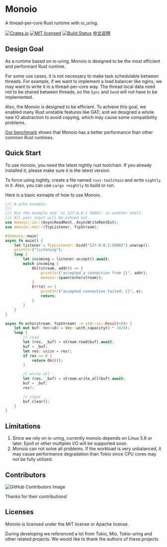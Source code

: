 # Monoio
A thread-per-core Rust runtime with io_uring.

[![Crates.io][crates-badge]][crates-url]
[![MIT licensed][mit-badge]][mit-url]
[![Build Status][actions-badge]][actions-url]
[中文说明][zh-readme-url]

[crates-badge]: https://img.shields.io/crates/v/monoio.svg
[crates-url]: https://crates.io/crates/monoio
[mit-badge]: https://img.shields.io/badge/license-MIT-blue.svg
[mit-url]: LICENSE-MIT
[actions-badge]: https://github.com/bytedance/monoio/actions/workflows/ci.yml/badge.svg
[actions-url]: https://github.com/bytedance/monoio/actions
[zh-readme-url]: README-zh.md

## Design Goal
As a runtime based on io-uring, Monoio is designed to be the most efficient and performant Rust runtime.

For some use cases, it is not necessary to make task schedulable between threads. For example, if we want to implement a load balancer like nginx, we may want to write it in a thread-per-core way. The thread local data need not to be shared between threads, so the `Sync` and `Send` will not have to be implemented.

Also, the Monoio is designed to be efficient. To achieve this goal, we enabled many Rust unstable features like GAT; and we designed a whole new IO abstraction to avoid copying, which may cause some compatibility problems.

[Our benchmark](docs/en/benchmark.md) shows that Monoio has a better performance than other common Rust runtimes.

## Quick Start
To use monoio, you need the latest nightly rust toolchain. If you already installed it, please make sure it is the latest version.

To force using nightly, create a file named `rust-toolchain` and write `nightly` in it. Also, you can use `cargo +nightly` to build or run.

Here is a basic exmaple of how to use Monoio.

```rust
/// A echo example.
///
/// Run the example and `nc 127.0.0.1 50002` in another shell.
/// All your input will be echoed out.
use monoio::io::{AsyncReadRent, AsyncWriteRentExt};
use monoio::net::{TcpListener, TcpStream};

#[monoio::main]
async fn main() {
    let listener = TcpListener::bind("127.0.0.1:50002").unwrap();
    println!("listening");
    loop {
        let incoming = listener.accept().await;
        match incoming {
            Ok((stream, addr)) => {
                println!("accepted a connection from {}", addr);
                monoio::spawn(echo(stream));
            }
            Err(e) => {
                println!("accepted connection failed: {}", e);
                return;
            }
        }
    }
}

async fn echo(stream: TcpStream) -> std::io::Result<()> {
    let mut buf: Vec<u8> = Vec::with_capacity(8 * 1024);
    loop {
        // read
        let (res, _buf) = stream.read(buf).await;
        buf = _buf;
        let res: usize = res?;
        if res == 0 {
            return Ok(());
        }

        // write all
        let (res, _buf) = stream.write_all(buf).await;
        buf = _buf;
        res?;

        // clear
        buf.clear();
    }
}
```

## Limitations
1. Since we rely on io-uring, currently monoio depends on Linux 5.6 or later. Epoll or other multiplex I/O will be supported soon.
2. Monoio can not solve all problems. If the workload is very unbalanced, it may cause performance degradation than Tokio since CPU cores may not be fully utilized.

## Contributors
![GitHub Contributors Image](https://contrib.rocks/image?repo=bytedance/monoio)

Thanks for their contributions!

## Licenses
Monoio is licensed under the MIT license or Apache license.

During developing we referenced a lot from Tokio, Mio, Tokio-uring and other related projects. We would like to thank the authors of these projects.

